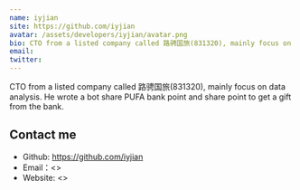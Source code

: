 ```yaml
---
name: iyjian
site: https://github.com/iyjian
avatar: /assets/developers/iyjian/avatar.png
bio: CTO from a listed company called 路骋国旅(831320), mainly focus on data analysis. He wrote a bot share PUFA bank point and share point to get a gift from the bank.
email: 
twitter: 
---
```


CTO from a listed company called 路骋国旅(831320), mainly focus on data analysis. He wrote a bot share PUFA bank point and share point to get a gift from the bank.

## Contact me

- Github: <https://github.com/iyjian>
- Email：<>
- Website: <>
  